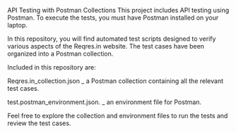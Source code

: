 API Testing with Postman Collections
This project includes API testing using Postman. To execute the tests, you must have Postman installed on your laptop.

In this repository, you will find automated test scripts designed to verify various aspects of the Reqres.in website. The test cases have been organized into a Postman collection.

Included in this repository are:

Reqres.in_collection.json _ a Postman collection containing all the relevant test cases.

test.postman_environment.json. _ an environment file for Postman.

Feel free to explore the collection and environment files to run the tests and review the test cases.